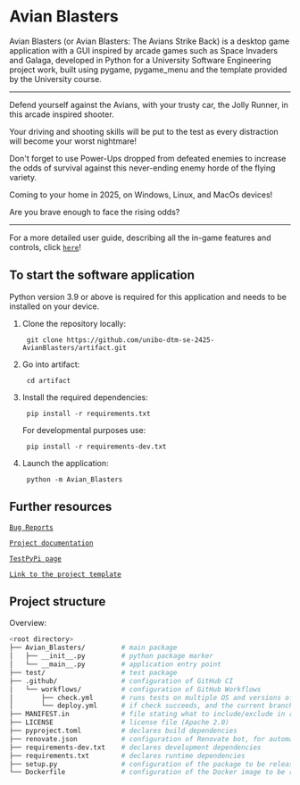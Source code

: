 # Avian Blasters

Avian Blasters (or Avian Blasters: The Avians Strike Back) is a desktop game application with a GUI inspired by arcade games such as Space Invaders and Galaga, developed in Python for a University Software Engineering project work, built using pygame, pygame_menu and the template provided by the University course.

---

Defend yourself against the Avians, with your trusty car, the Jolly Runner, in this arcade inspired shooter.

Your driving and shooting skills will be put to the test as every distraction will become your worst nightmare!

Don't forget to use Power-Ups dropped from defeated enemies to increase the odds of survival against this never-ending enemy horde of the flying variety.

Coming to your home in 2025, on Windows, Linux, and MacOs devices!

Are you brave enough to face the rising odds?

---

For a more detailed user guide, describing all the in-game features and controls, click [`here`](https://unibo-dtm-se-2425-avianblasters.github.io/report/sections/09-userguide/)! 

## To start the software application

Python version 3.9 or above is required for this application and needs to be installed on your device.

1) Clone the repository locally: 

        git clone https://github.com/unibo-dtm-se-2425-AvianBlasters/artifact.git

2) Go into artifact:
        
        cd artifact

3) Install the required dependencies:

        pip install -r requirements.txt
    
    For developmental purposes use:

        pip install -r requirements-dev.txt

4) Launch the application:

        python -m Avian_Blasters

## Further resources

[`Bug Reports`](https://github.com/unibo-dtm-se-2425-AvianBlasters/artifact/issues)

[`Project documentation`](https://unibo-dtm-se-2425-avianblasters.github.io/report)

[`TestPyPi page`](https://test.pypi.org/project/Avian-Blasters/3.1.0/)

[`Link to the project template`](https://github.com/unibo-dtm-se/template-python-project)

## Project structure 

Overview:
```bash
<root directory>
├── Avian_Blasters/         # main package
│   ├── __init__.py         # python package marker
│   └── __main__.py         # application entry point
├── test/                   # test package
├── .github/                # configuration of GitHub CI
│   └── workflows/          # configuration of GitHub Workflows
│       ├── check.yml       # runs tests on multiple OS and versions of Python
│       └── deploy.yml      # if check succeeds, and the current branch is master, automatic release on TestPyPi is triggered
├── MANIFEST.in             # file stating what to include/exclude in releases 
├── LICENSE                 # license file (Apache 2.0)
├── pyproject.toml          # declares build dependencies
├── renovate.json           # configuration of Renovate bot, for automatic dependency updates
├── requirements-dev.txt    # declares development dependencies
├── requirements.txt        # declares runtime dependencies
├── setup.py                # configuration of the package to be released on TestPyPi
└── Dockerfile              # configuration of the Docker image to be realsed on Dockerhub
```
